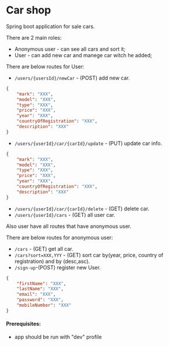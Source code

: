 # Car shop
Spring boot application for sale cars.

There are 2 main roles:
* Anonymous user - can see all cars and sort it;
* User - can add new car and manege car witch he added;

There are below routes for User:
* `/users/{usersId}/newCar` - (POST) add new car.
```json
{	
	"mark": "XXX",
	"model": "XXX",
	"type": "XXX",
	"price": "XXX",
	"year": "XXX",
	"countryOfRegistration": "XXX",
	"description": "XXX"
}
```
* `/users/{userId}/car/{carId}/update` - (PUT) update car info.
```json
{	
	"mark": "XXX",
	"model": "XXX",
	"type": "XXX",
	"price": "XXX",
	"year": "XXX",
	"countryOfRegistration": "XXX",
	"description": "XXX"
}
```
* `/users/{userId}/car/{carId}/delete` - (GET) delete car.
* `/users/{userId}/cars` - (GET) all user car.

Also user have all routes that have anonymous user.

There are below routes for anonymous user:

* `/cars` - (GET) get all car.
* `/cars?sort=XXX,YYY` - (GET) sort car by(year, price, country of registration) and by (desc,asc).
* `/sign-up`-(POST) register new User.
```json
{
	"firstName": "XXX",
	"lastName": "XXX",
	"email": "XXX",
	"password": "XXX",
	"mobileNumber": "XXX"
}
```

#### Prerequisites:
- app should be run with "dev" profile
